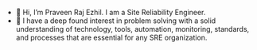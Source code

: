 - 👋 Hi, I’m Praveen Raj Ezhil. I am a Site Reliability Engineer.
- 👀 I have a deep found interest in problem solving with a solid understanding of technology, tools, automation, monitoring, standards, 
and processes that are essential for any SRE organization.
